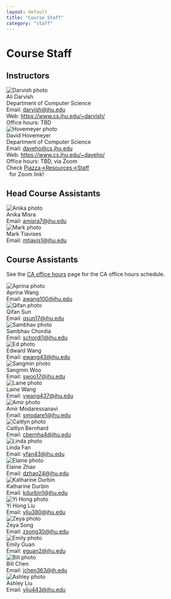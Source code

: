 ```yaml
---
layout: default
title: "Course Staff"
category: "staff"
---
```


# Course Staff

## Instructors

<div class="card_container">

<div class="card">
  <img alt="Darvish photo" src="{{site.baseurl}}/img/staffpix/darvish.jpg">
  <div class="details">
   <span class="name_and_role">Ali Darvish</span><br>
   Department of Computer Science<br>
   Email: <a href="mailto:darvish@jhu.edu">darvish@jhu.edu</a><br>
   Web: <a class="external" target="_blank" href="https://www.cs.jhu.edu/~darvish/">https://www.cs.jhu.edu/~darvish/</a><br>
   Office hours: TBD
  </div>
</div>


<div class="card">
  <img alt="Hovemeyer photo" src="{{site.baseurl}}/img/staffpix/hovemeyer.jpg">
  <div class="details">
   <span class="name_and_role">David Hovemeyer</span><br>
   Department of Computer Science<br>
   Email: <a href="mailto:daveho@cs.jhu.edu">daveho@cs.jhu.edu</a><br>
   Web: <a class="external" target="_blank" href="https://www.cs.jhu.edu/~daveho/">https://www.cs.jhu.edu/~daveho/</a><br>
   Office hours: TBD, via Zoom<br>
   Check <a class="external" target="_blank" href="https://piazza.com/jhu/summer2022/en601220/staff">Piazza→Resources→Staff</a><br>&nbsp;&nbsp;for Zoom link!
  </div>
</div>

</div>

## Head Course Assistants

<!--
<div class="card_container">

<div class="card">
  <img alt="Anika photo" src="{{site.baseurl}}/img/staffpix/anika.jpg">
  <div class="details">
   <span class="name_and_role">Anika Misra</span><br>
   Email: <a href="mailto:amisra7@jhu.edu">amisra7@jhu.edu</a><br>
  </div>
</div>

</div>
-->

<div class="card_container">

<div class="card">
  <img alt="Anika photo" src="{{site.baseurl}}/img/staffpix/anika.jpg">
  <div class="details">
   <span class="name_and_role">Anika Misra</span><br>
   Email: <a href="mailto:amisra7@jhu.edu">amisra7@jhu.edu</a><br>
  </div>
</div>

<div class="card_container">

<div class="card">
  <img alt="Mark photo" src="{{site.baseurl}}/img/staffpix/mark.png">
  <div class="details">
   <span class="name_and_role">Mark Tiavises</span><br>
   Email: <a href="mailto:mtiavis1@jhu.edu">mtiavis1@jhu.edu</a><br>
  </div>
</div>

</div>

</div>

## Course Assistants

See the [CA office hours](officehours.html) page for the CA office hours schedule.

<div class="card_container">

<div class="card">
  <img alt="Aprina photo" src="{{site.baseurl}}/img/staffpix/aprina.jpg">
  <div class="details">
   <span class="name_and_role">Aprina Wang</span><br>
   Email: <a href="mailto:awang100@jhu.edu">awang100@jhu.edu</a><br>
  </div>
</div>

<div class="card">
  <img alt="Qifan photo" src="{{site.baseurl}}/img/staffpix/qifan.png">
  <div class="details">
   <span class="name_and_role">Qifan Sun</span><br>
   Email: <a href="mailto:qsun17@jhu.edu">qsun17@jhu.edu</a><br>
  </div>
</div>

<div class="card">
  <img alt="Sambhav photo" src="{{site.baseurl}}/img/staffpix/samb.jpeg">
  <div class="details">
   <span class="name_and_role">Sambhav Chordia</span><br>
   Email: <a href="mailto:schordi1@jhu.edu">schordi1@jhu.edu</a><br>
  </div>
</div>


<div class="card">
  <img alt="Ed photo" src="{{site.baseurl}}/img/staffpix/ed.jpg">
  <div class="details">
   <span class="name_and_role">Edward Wang</span><br>
   Email: <a href="mailto:ewang43@jhu.edu">ewang43@jhu.edu</a><br>
  </div>
</div>
<div class="card_container">

<div class="card">
  <img alt="Sangmin photo" src="{{site.baseurl}}/img/staffpix/sangmin.png">
  <div class="details">
   <span class="name_and_role">Sangmin Woo</span><br>
   Email: <a href="mailto:swoo17@jhu.edu">swoo17@jhu.edu</a><br>
  </div>
</div>

<div class="card">
  <img alt="Laine photo" src="{{site.baseurl}}/img/staffpix/laine.jpg">
  <div class="details">
   <span class="name_and_role">Laine Wang</span><br>
   Email: <a href="mailto:ywang437@jhu.edu">ywang437@jhu.edu</a><br>
  </div>
</div>

<div class="card">
  <img alt="Amir photo" src="{{site.baseurl}}/img/staffpix/placeholder.jpg">
  <div class="details">
   <span class="name_and_role">Amir Modaressanavi</span><br>
   Email: <a href="mailto:smodare1@jhu.edu">smodare1@jhu.edu</a><br>
  </div>
</div>

<div class="card">
  <img alt="Caitlyn photo" src="{{site.baseurl}}/img/staffpix/placeholder.jpg">
  <div class="details">
   <span class="name_and_role">Caitlyn Bernhard</span><br>
   Email: <a href="mailto:cbernha4@jhu.edu">cbernha4@jhu.edu</a><br>
  </div>
</div>

<div class="card">
  <img alt="Linda photo" src="{{site.baseurl}}/img/staffpix/placeholder.jpg">
  <div class="details">
   <span class="name_and_role">Linda Fan</span><br>
   Email: <a href="mailto:yfan43@jhu.edu">yfan43@jhu.edu</a><br>
  </div>
</div>

<div class="card">
  <img alt="Elaine photo" src="{{site.baseurl}}/img/staffpix/elaine.jpg">
  <div class="details">
   <span class="name_and_role">Elaine Zhao</span><br>
   Email: <a href="mailto:dzhao24@jhu.edu">dzhao24@jhu.edu</a><br>
  </div>
</div>

<div class="card">
  <img alt="Katharine Durbin" src="{{site.baseurl}}/img/staffpix/placeholder.jpg">
  <div class="details">
   <span class="name_and_role">Katharine Durbin</span><br>
   Email: <a href="mailto:kdurbin1@jhu.edu">kdurbin1@jhu.edu</a><br>
  </div>
</div>

<div class="card">
  <img alt="Yi Hong photo" src="{{site.baseurl}}/img/staffpix/placeholder.jpg">
  <div class="details">
   <span class="name_and_role">Yi Hong Liu</span><br>
   Email: <a href="mailto:yliu380@jhu.edu">yliu380@jhu.edu</a><br>
  </div>
</div>

<div class="card">
  <img alt="Zeya photo" src="{{site.baseurl}}/img/staffpix/placeholder.jpg">
  <div class="details">
   <span class="name_and_role">Zeya Song</span><br>
   Email: <a href="mailto:zsong30@jhu.edu">zsong30@jhu.edu</a><br>
  </div>
</div>

<div class="card">
  <img alt="Emily photo" src="{{site.baseurl}}/img/staffpix/emily.jpeg">
  <div class="details">
   <span class="name_and_role">Emily Guan</span><br>
   Email: <a href="mailto:eguan2@jhu.edu">eguan2@jhu.edu</a><br>
  </div>
</div>

<div class="card">
  <img alt="Bill photo" src="{{site.baseurl}}/img/staffpix/placeholder.jpg">
  <div class="details">
   <span class="name_and_role">Bill Chen</span><br>
   Email: <a href="mailto:jchen363@jh.edu">jchen363@jh.edu</a><br>
  </div>
</div>

<div class="card">
  <img alt="Ashley photo" src="{{site.baseurl}}/img/staffpix/placeholder.jpg">
  <div class="details">
   <span class="name_and_role">Ashley Liu</span><br>
   Email: <a href="mailto:yliu443@jhu.edu">yliu443@jhu.edu</a><br>
  </div>
</div>

</div>
<!--
<div class="card_container">

<div class="card">
  <img alt="NAME photo" src="{{site.baseurl}}/img/staffpix/placeholder.jpg">
  <div class="details">
   <span class="name_and_role">FIRSTNAME LASTNAME</span><br>
   Email: <a href="mailto:"></a><br>
  </div>
</div>

</div>
-->
